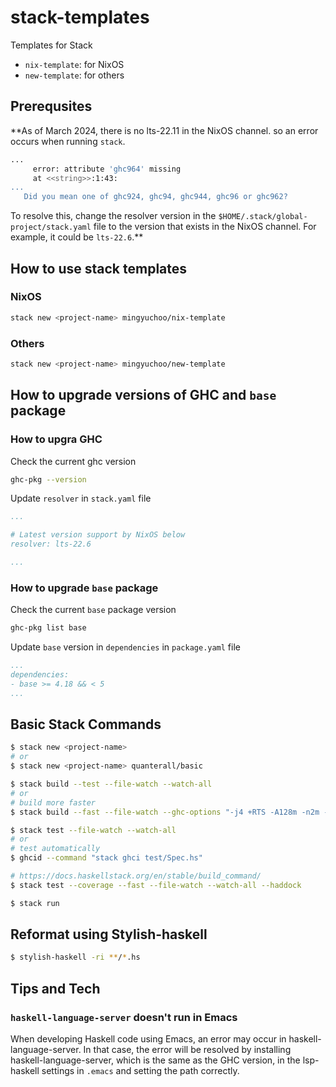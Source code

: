 # stack-templates

Templates for Stack

- `nix-template`: for NixOS
- `new-template`: for others

## Prerequsites

**As of March 2024, there is no lts-22.11 in the NixOS channel.
so an error occurs when running `stack`.

```bash
...
     error: attribute 'ghc964' missing
     at <<string>>:1:43:
...
   Did you mean one of ghc924, ghc94, ghc944, ghc96 or ghc962?
```

To resolve this, change the resolver version
in the `$HOME/.stack/global-project/stack.yaml` file
to the version that exists in the NixOS channel.
For example, it could be `lts-22.6`.**


## How to use stack templates

### NixOS

```bash
stack new <project-name> mingyuchoo/nix-template
```

### Others

```bash
stack new <project-name> mingyuchoo/new-template
```

## How to upgrade versions of GHC and `base` package

### How to upgra GHC

Check the current ghc version

```bash
ghc-pkg --version
```

Update `resolver` in `stack.yaml` file

```yaml
...

# Latest version support by NixOS below
resolver: lts-22.6

...
```

### How to upgrade `base` package

Check the current `base` package version

```bash
ghc-pkg list base
```

Update `base` version in `dependencies` in `package.yaml` file

```yaml
...
dependencies:
- base >= 4.18 && < 5
...
```

## Basic Stack Commands

```bash
$ stack new <project-name>
# or
$ stack new <project-name> quanterall/basic

$ stack build --test --file-watch --watch-all
# or
# build more faster
$ stack build --fast --file-watch --ghc-options "-j4 +RTS -A128m -n2m -RTS"

$ stack test --file-watch --watch-all
# or
# test automatically
$ ghcid --command "stack ghci test/Spec.hs"

# https://docs.haskellstack.org/en/stable/build_command/
$ stack test --coverage --fast --file-watch --watch-all --haddock

$ stack run
```

## Reformat using Stylish-haskell

```bash
$ stylish-haskell -ri **/*.hs
```

## Tips and Tech

### `haskell-language-server` doesn't run in Emacs

When developing Haskell code using Emacs, an error may occur in haskell-language-server.
In that case, the error will be resolved by installing haskell-language-server,
which is the same as the GHC version, in the lsp-haskell settings in `.emacs` and setting the path correctly.
